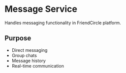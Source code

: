 # Message Service

Handles messaging functionality in FriendCircle platform.

## Purpose

- Direct messaging
- Group chats
- Message history
- Real-time communication